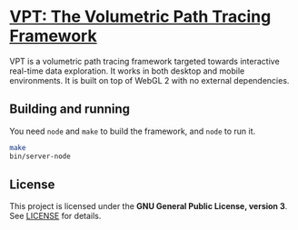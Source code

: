 # [VPT: The Volumetric Path Tracing Framework](http://lgm.fri.uni-lj.si/portfolio-view/volumetric-path-tracing-framework/)

VPT is a volumetric path tracing framework targeted towards interactive
real-time data exploration. It works in both desktop and mobile environments.
It is built on top of WebGL 2 with no external dependencies.

## Building and running

You need `node` and `make` to build the framework, and `node` to run it.

```bash
make
bin/server-node
```

## License

This project is licensed under the **GNU General Public License, version 3**.
See [LICENSE](LICENSE) for details.
